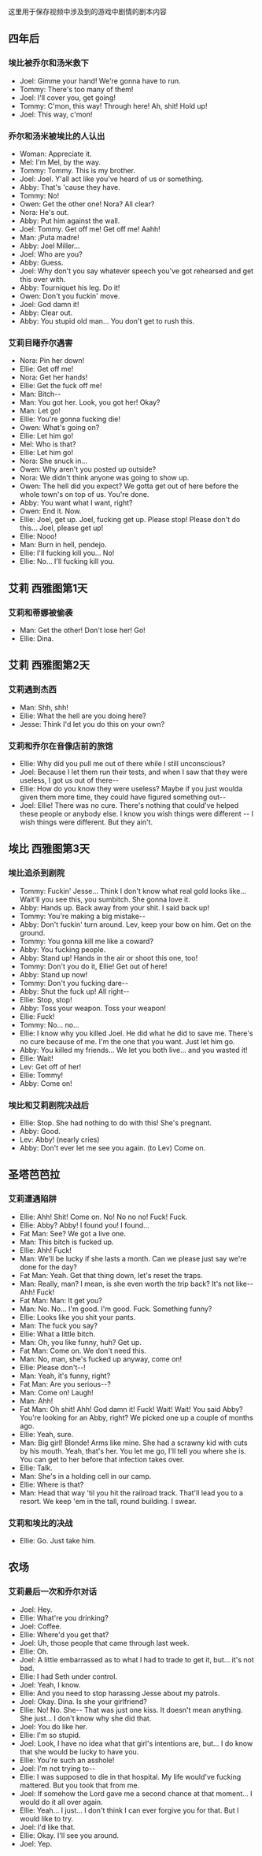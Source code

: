 这里用于保存视频中涉及到的游戏中剧情的剧本内容
## 四年后
### 埃比被乔尔和汤米救下
- Joel: Gimme your hand! We're gonna have to run.
- Tommy: There's too many of them!
- Joel: I'll cover you, get going!
- Tommy: C'mon, this way! Through here! Ah, shit! Hold up!
- Joel: This way, c'mon!
### 乔尔和汤米被埃比的人认出
- Woman: Appreciate it.
- Mel: I'm Mel, by the way.
- Tommy: Tommy. This is my brother.
- Joel: Joel. Y'all act like you've heard of us or something.
- Abby: That's 'cause they have.
- Tommy: No!
- Owen: Get the other one! Nora? All clear?
- Nora: He's out.
- Abby: Put him against the wall.
- Joel: Tommy. Get off me! Get off me! Aahh!
- Man: ¡Puta madre!
- Abby: Joel Miller…
- Joel: Who are you?
- Abby: Guess.
- Joel: Why don't you say whatever speech you've got rehearsed and get this over with.
- Abby: Tourniquet his leg. Do it!
- Owen: Don't you fuckin' move.
- Joel: God damn it!
- Abby: Clear out.
- Abby: You stupid old man… You don't get to rush this.
### 艾莉目睹乔尔遇害
- Nora: Pin her down!
- Ellie: Get off me!
- Nora: Get her hands!
- Ellie: Get the fuck off me!
- Man: Bitch--
- Man: You got her. Look, you got her! Okay?
- Man: Let go!
- Ellie: You're gonna fucking die!
- Owen: What's going on?
- Ellie: Let him go!
- Mel: Who is that?
- Ellie: Let him go!
- Nora: She snuck in…
- Owen: Why aren't you posted up outside?
- Nora: We didn't think anyone was going to show up.
- Owen: The hell did you expect? We gotta get out of here before the whole town's on top of us. You're done.
- Abby: You want what I want, right?
- Owen: End it. Now.
- Ellie: Joel, get up. Joel, fucking get up. Please stop! Please don't do this… Joel, please get up!
- Ellie: Nooo!
- Man: Burn in hell, pendejo.
- Ellie: I'll fucking kill you… No!
- Ellie: No… I'll fucking kill you.
## 艾莉 西雅图第1天
### 艾莉和蒂娜被偷袭
- Man: Get the other! Don't lose her! Go!
- Ellie: Dina.
## 艾莉 西雅图第2天
### 艾莉遇到杰西
- Man: Shh, shh!
- Ellie: What the hell are you doing here?
- Jesse: Think I'd let you do this on your own?
### 艾莉和乔尔在音像店前的旅馆
- Ellie: Why did you pull me out of there while I still unconscious?
- Joel: Because I let them run their tests, and when I saw that they were useless, I got us out of there--
- Ellie: How do you know they were useless? Maybe if you just woulda given them more time, they could have figured something out--
- Joel: Ellie! There was no cure. There's nothing that could've helped these people or anybody else. I know you wish things were different -- I wish things were different. But they ain't.
## 埃比 西雅图第3天
### 埃比追杀到剧院
- Tommy: Fuckin' Jesse… Think I don't know what real gold looks like… Wait'll you see this, you sumbitch. She gonna love it.
- Abby: Hands up. Back away from your shit. I said back up!
- Tommy: You're making a big mistake--
- Abby: Don't fuckin' turn around. Lev, keep your bow on him. Get on the ground.
- Tommy: You gonna kill me like a coward?
- Abby: You fucking people.
- Abby: Stand up! Hands in the air or shoot this one, too!
- Tommy: Don't you do it, Ellie! Get out of here!
- Abby: Stand up now!
- Tommy: Don't you fucking dare--
- Abby: Shut the fuck up! All right--
- Ellie: Stop, stop!
- Abby: Toss your weapon. Toss your weapon!
- Ellie: Fuck!
- Tommy: No… no…
- Ellie: I know why you killed Joel. He did what he did to save me. There's no cure because of me. I'm the one that you want. Just let him go.
- Abby: You killed my friends… We let you both live… and you wasted it!
- Ellie: Wait!
- Lev: Get off of her!
- Ellie: Tommy!
- Abby: Come on! 
### 埃比和艾莉剧院决战后
- Ellie: Stop. She had nothing to do with this! She's pregnant.
- Abby: Good.
- Lev: Abby! (nearly cries)
- Abby: Don't ever let me see you again. (to Lev) Come on.
## 圣塔芭芭拉
### 艾莉遭遇陷阱
- Ellie: Ahh! Shit! Come on. No! No no no! Fuck! Fuck.
- Ellie: Abby? Abby! I found you! I found…
- Fat Man: See? We got a live one.
- Man: This bitch is fucked up.
- Ellie: Ahh! Fuck!
- Man: We'll be lucky if she lasts a month. Can we please just say we're done for the day?
- Fat Man: Yeah. Get that thing down, let's reset the traps.
- Man: Really, man? I mean, is she even worth the trip back? It's not like-- Ahh! Fuck!
- Fat Man: Man: It get you?
- Man: No. No… I'm good. I'm good. Fuck. Something funny?
- Ellie: Looks like you shit your pants.
- Man: The fuck you say?
- Ellie: What a little bitch.
- Man: Oh, you like funny, huh? Get up.
- Fat Man: Come on. We don't need this.
- Man: No, man, she's fucked up anyway, come on!
- Ellie: Please don't--!
- Man: Yeah, it's funny, right?
- Fat Man: Are you serious--?
- Man: Come on! Laugh!
- Man: Ahh!
- Fat Man: Oh shit! Ahh! God damn it! Fuck! Wait! Wait! You said Abby? You're looking for an Abby, right? We picked one up a couple of months ago.
- Ellie: Yeah, sure.
- Man: Big girl! Blonde! Arms like mine. She had a scrawny kid with cuts by his mouth. Yeah, that's her. You let me go, I'll tell you where she is. You can get to her before that infection takes over.
- Ellie: Talk.
- Man: She's in a holding cell in our camp.
- Ellie: Where is that?
- Man: Head that way 'til you hit the railroad track. That'll lead you to a resort. We keep 'em in the tall, round building. I swear.
### 艾莉和埃比的决战
- Ellie: Go. Just take him.
## 农场
### 艾莉最后一次和乔尔对话
- Joel: Hey.
- Ellie: What're you drinking?
- Joel: Coffee.
- Ellie: Where'd you get that?
- Joel: Uh, those people that came through last week.
- Ellie: Oh.
- Joel: A little embarrassed as to what I had to trade to get it, but… it's not bad.
- Ellie: I had Seth under control.
- Joel: Yeah, I know.
- Ellie: And you need to stop harassing Jesse about my patrols.
- Joel: Okay. Dina. Is she your girlfriend?
- Ellie: No! No. She-- That was just one kiss. It doesn't mean anything. She just… I don't know why she did that.
- Joel: You do like her.
- Ellie: I'm so stupid.
- Joel: Look, I have no idea what that girl's intentions are, but… I do know that she would be lucky to have you.
- Ellie: You're such an asshole!
- Joel: I'm not trying to--
- Ellie: I was supposed to die in that hospital. My life would've fucking mattered. But you took that from me.
- Joel: If somehow the Lord gave me a second chance at that moment… I would do it all over again.
- Ellie: Yeah… I just… I don't think I can ever forgive you for that. But I would like to try.
- Joel: I'd like that.
- Ellie: Okay. I'll see you around.
- Joel: Yep.